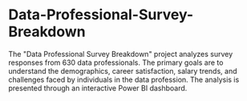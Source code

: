 # Data-Professional-Survey-Breakdown
The "Data Professional Survey Breakdown" project analyzes survey responses from 630 data professionals. The primary goals are to understand the demographics, career satisfaction, salary trends, and challenges faced by individuals in the data profession. The analysis is presented through an interactive Power BI dashboard.

